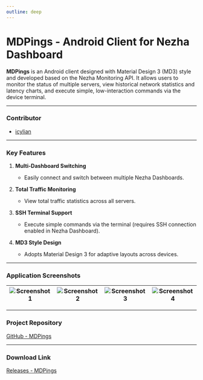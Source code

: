 ```yaml
---
outline: deep
---
```


# MDPings - Android Client for Nezha Dashboard

**MDPings** is an Android client designed with Material Design 3 (MD3) style and developed based on the Nezha Monitoring API. It allows users to monitor the status of multiple servers, view historical network statistics and latency charts, and execute simple, low-interaction commands via the device terminal.

---

### **Contributor**
- [icylian](https://github.com/icylian)

---

### **Key Features**

1. **Multi-Dashboard Switching**  
   - Easily connect and switch between multiple Nezha Dashboards.

2. **Total Traffic Monitoring**  
   - View total traffic statistics across all servers.

3. **SSH Terminal Support**  
   - Execute simple commands via the terminal (requires SSH connection enabled in Nezha Dashboard).

4. **MD3 Style Design**  
   - Adopts Material Design 3 for adaptive layouts across devices.

---

### **Application Screenshots**

| ![Screenshot 1](/images/case9/1.png) | ![Screenshot 2](/images/case9/2.png) | ![Screenshot 3](/images/case9/3.png) | ![Screenshot 4](/images/case9/4.png) |
| :----------------------------------: | :----------------------------------: | :----------------------------------: | :----------------------------------: |

---

### **Project Repository**
[GitHub - MDPings](https://github.com/icylian/MDPings)

---

### **Download Link**
[Releases - MDPings](https://github.com/icylian/MDPings/releases)